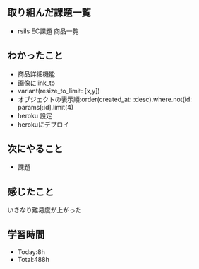 ## 取り組んだ課題一覧
- rsils EC課題 商品一覧
## わかったこと
- 商品詳細機能
- 画像にlink_to
- variant(resize_to_limit: [x,y])
- オブジェクトの表示順:order(created_at: :desc).where.not(id: params[:id].limit(4)
- heroku 設定
- herokuにデプロイ
## 次にやること
- 課題
## 感じたこと
いきなり難易度が上がった
## 学習時間
- Today:8h
- Total:488h

